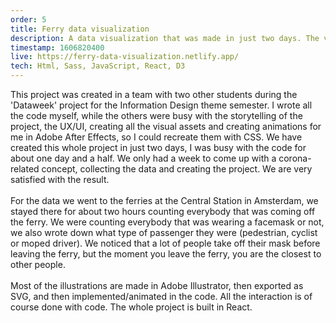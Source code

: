 ```yaml
---
order: 5
title: Ferry data visualization
description: A data visualization that was made in just two days. The visualization shows how many people actually wear a facemask on the ferry, or take it off too early. Based on type of travel (pedestrian, moped, bicycle).
timestamp: 1606820400
live: https://ferry-data-visualization.netlify.app/
tech: Html, Sass, JavaScript, React, D3
---
```


This project was created in a team with two other students during the 'Dataweek' project for the Information Design theme semester. I wrote all the code myself, while the others were busy with the storytelling of the project, the UX/UI, creating all the visual assets and creating animations for me in Adobe After Effects, so I could recreate them with CSS. We have created this whole project in just two days, I was busy with the code for about one day and a half. We only had a week to come up with a corona-related concept, collecting the data and creating the project. We are very satisfied with the result.  
&nbsp;  
For the data we went to the ferries at the Central Station in Amsterdam, we stayed there for about two hours counting everybody that was coming off the ferry. We were counting everybody that was wearing a facemask or not, we also wrote down what type of passenger they were (pedestrian, cyclist or moped driver). We noticed that a lot of people take off their mask before leaving the ferry, but the moment you leave the ferry, you are the closest to other people.  
&nbsp;  
Most of the illustrations are made in Adobe Illustrator, then exported as SVG, and then implemented/animated in the code. All the interaction is of course done with code. The whole project is built in React.

